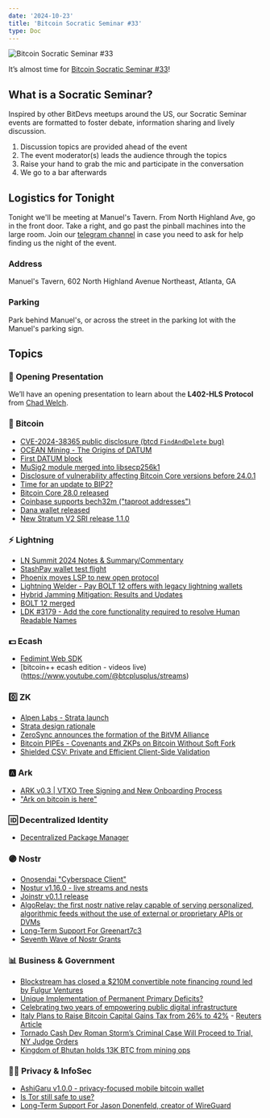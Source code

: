 ```yaml
---
date: '2024-10-23'
title: 'Bitcoin Socratic Seminar #33'
type: Doc
---
```


![Bitcoin Socratic Seminar #33](/bitcoin-socratic-seminar-33.jpg)

It’s almost time for <a href="https://www.meetup.com/atlantabitdevs/events/302065904/">Bitcoin Socratic Seminar #33</a>!

## What is a Socratic Seminar?

Inspired by other BitDevs meetups around the US, our Socratic Seminar events are formatted to foster debate, information sharing and lively discussion.

1. Discussion topics are provided ahead of the event
2. The event moderator(s) leads the audience through the topics
3. Raise your hand to grab the mic and participate in the conversation
4. We go to a bar afterwards

## Logistics for Tonight

Tonight we'll be meeting at Manuel's Tavern. From North Highland Ave, go in the front door. Take a right, and go past the pinball machines into the large room. Join our <a href="https://atlantabitdevs.org/telegram/" target="_blank">telegram channel</a> in case you need to ask for help finding us the night of the event.

### Address

Manuel's Tavern, 602 North Highland Avenue Northeast, Atlanta, GA

### Parking

Park behind Manuel's, or across the street in the parking lot with the Manuel's parking sign.

## Topics

### 🤙 Opening Presentation

We’ll have an opening presentation to learn about the **L402-HLS Protocol** from [Chad Welch](https://x.com/chdwlch).

### 🧡 Bitcoin

- [CVE-2024-38365 public disclosure (btcd `FindAndDelete` bug)](https://delvingbitcoin.org/t/cve-2024-38365-public-disclosure-btcd-findanddelete-bug/1184)
- [OCEAN Mining - The Origins of DATUM](https://ocean.xyz/docs/datum)
- [First DATUM block](https://x.com/leo_haf/status/1840741712206926201?s=19)
- [MuSig2 module merged into libsecp256k1](https://x.com/n1ckler/status/1843311745860849940)
- [Disclosure of vulnerability affecting Bitcoin Core versions before 24.0.1](https://mailing-list.bitcoindevs.xyz/bitcoindev/WhFGS_EOQtdGWTKD1oqSujp1GW-v_ZUJemlNePPGaGBgzpmu6ThpqLwJpUVei85OiMu_xxjEzt_SeOWY7547C72BVISLENOd_qrdCwPajgk=@protonmail.com/)
- [Time for an update to BIP2?](https://mailing-list.bitcoindevs.xyz/bitcoindev/82a37738-a17b-4a8c-9651-9e241118a363@murch.one/)
- [Bitcoin Core 28.0 released](https://github.com/bitcoin/bitcoin/blob/5de225f5c145368f70cb5f870933bcf9df6b92c8/doc/release-notes.md)
- [Coinbase supports bech32m ("taproot addresses")](https://x.com/CoinbaseAssets/status/1843712761391399318)
- [Dana wallet released](https://github.com/cygnet3/danawallet)
- [New Stratum V2 SRI release 1.1.0](https://xcancel.com/StratumV2/status/1846577802197311512)

### ⚡️ Lightning

- [LN Summit 2024 Notes & Summary/Commentary](https://delvingbitcoin.org/t/ln-summit-2024-notes-summary-commentary/1198)
- [StashPay wallet test flight](https://blog.onionmill.com/p/welcome-to-the-stashpay-testflight)
- [Phoenix moves LSP to new open protocol](https://x.com/PhoenixWallet/status/1844377194489053555)
- [Lightning Welder - Pay BOLT 12 offers with legacy lightning wallets](https://github.com/alexlwn123/Lightning-Welder)
- [Hybrid Jamming Mitigation: Results and Updates](https://delvingbitcoin.org/t/hybrid-jamming-mitigation-results-and-updates/1147/1)
- [BOLT 12 merged](https://x.com/niftynei/status/1838568847701360861)
- [LDK #3179 - Add the core functionality required to resolve Human Readable Names](https://github.com/lightningdevkit/rust-lightning/pull/3179)

### 💵 Ecash

- [Fedimint Web SDK](https://web.fedimint.org/)
- [bitcoin++ ecash edition - videos live)(https://www.youtube.com/@btcplusplus/streams)

### 0️⃣ ZK

- [Alpen Labs - Strata launch](https://x.com/Strata_BTC/status/1841140951315857437)
- [Strata design rationale](https://docs.stratabtc.org/technical/design-rationale/)
- [ZeroSync announces the formation of the BitVM Alliance](https://x.com/ZeroSync_/status/1848731786748301524)
- [Bitcoin PIPEs - Covenants and ZKPs on Bitcoin Without Soft Fork](https://www.allocin.it/uploads/placeholder-bitcoin.pdf)
- [Shielded CSV: Private and Efficient Client-Side Validation](https://mailing-list.bitcoindevs.xyz/bitcoindev/b0afc5f2-4dcc-469d-b952-03eeac6e7d1b@gmail.com/#r)

### 🅰️ Ark

- [ARK v0.3 | VTXO Tree Signing and New Onboarding Process](https://arkdev.info/blog/ark-release-v0.3/)
- ["Ark on bitcoin is here"](https://blog.second.tech/ark-on-bitcoin-is-here/)

### 🆔 Decentralized Identity

- [Decentralized Package Manager](https://drpm.tools/)

### 🟣 Nostr

- [Onosendai "Cyberspace Client"](https://njump.me/nevent1qqstpd05488mg8cpdgs6w0pezsdmlx6xyx79dr9yaaw2h870qdcwv4sppemhxue69uhkummn9ekx7mp0qgsw3mfhnrr0l6ll5zzsrtpeufckv2lazc8k3ru5c3wkjtv8vlwngksrqsqqqqqpn9j4v5)
- [Nostur v1.16.0 - live streams and nests](https://njump.me/nevent1qqs2lp33runu4lakajj6v05wqflnf543ckufrkv5vat7f4pz8l0ulnqpzdmhxue69uhhwmm59e6hg7r09ehkuef0qgsfhc97plq8j4yzxv33v98yu8hunu5tpkeesqg7lmk0qhl9wrja6vcrqsqqqqqpaddeqa)
- [Joinstr v0.1.1 release](https://njump.me/nevent1qqsqqqz3szluv9pzv29hqhjruxqvjcawrxnj0wfmpr7akhm2y9qtegqpzemhxue69uhhyetvv9ujumn0wd68ytnzv9hxgq3qv6qjdzkwgaydgxjvlnq7vsqxlwf4h0p4j7pt8ktprajd28r82tvskgh05w)
- [AlgoRelay: the first nostr native relay capable of serving personalized, algorithmic feeds without the use of external or proprietary APIs or DVMs](https://njump.me/nevent1qqsz5gdtpk3t07wjtu935u3syzpk6qgvsh6aaw6qghskw9arehj75lgpz9mhxue69uhkummnw3ezuamfdejj7q3qutx00neqgqln72j22kej3ux7803c2k986henvvha4thuwfkper4sxpqqqqqqz4sywtg)
- [Long-Term Support For Greenart7c3](https://opensats.org/blog/greenart7c3-receives-lts-grant)
- [Seventh Wave of Nostr Grants](https://opensats.org/blog/7th-wave-of-nostr-grants)

### 📊 Business & Government

- [Blockstream has closed a $210M convertible note financing round led by Fulgur Ventures](https://primal.net/e/note13fz3zghacjpja222prsuhgyyzuealpf8e8wftgh5hj8a7r2dy56sj8dsl0)
- [Unique Implementation of Permanent Primary Deficits?](https://www.minneapolisfed.org/research/working-papers/unique-implementation-of-permanent-primary-deficits)
- [Celebrating two years of empowering public digital infrastructure](https://www.sovereigntechfund.de/news/celebrating-two-years-of-empowering-public-digital-infrastructure)
- [Italy Plans to Raise Bitcoin Capital Gains Tax from 26% to 42%](https://archive.ph/4Iqgb) - [Reuters Article](https://www.reuters.com/markets/europe/italy-stiffens-terms-digital-services-tax-2025-budget-2024-10-16/#:~:text=Italy%20will%20also%20raise%20a,from%2026%25%2C%20Leo%20added)
- [Tornado Cash Dev Roman Storm’s Criminal Case Will Proceed to Trial, NY Judge Orders](https://www.coindesk.com/policy/2024/09/26/tornado-cash-dev-roman-storms-criminal-case-will-proceed-to-trial-ny-judge-orders/)
- [Kingdom of Bhutan holds 13K BTC from mining ops](https://xcancel.com/ArkhamIntel/status/1835712533854118072)

### 🕵️‍♂️ Privacy & InfoSec

- [AshiGaru v1.0.0 - privacy-focused mobile bitcoin wallet](https://ashigaru.rs/news/release-wallet-v1-0-0/)
- [Is Tor still safe to use?](https://blog.torproject.org/tor-is-still-safe/)
- [Long-Term Support For Jason Donenfeld, creator of WireGuard](https://opensats.org/blog/jason-donenfeld-lts-grant)

